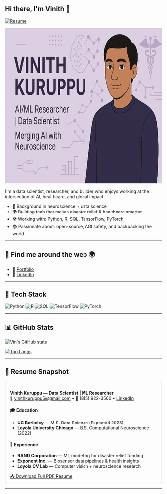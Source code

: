 ## Hi there, I'm Vinith 👋
[![Resume](https://img.shields.io/badge/Resume-View-blue?style=for-the-badge&logo=read-the-docs)](https://github.com/vink23/resume_pdf/raw/main/Vinith_Kuruppu_Resume.pdf)




<p align="center">
  <img src="https://raw.githubusercontent.com/vink23/vink23/main/banner.png" alt="Vinith Kuruppu banner" width="1000" height="500"/>

</p>

I'm a data scientist, researcher, and builder who enjoys working at the intersection of AI, healthcare, and global impact.

- 🧠 Background in neuroscience + data science  
- 🌍 Building tech that makes disaster relief & healthcare smarter  
- 🛠️ Working with: Python, R, SQL, TensorFlow, PyTorch  
- 📚 Passionate about: open-source, AGI safety, and backpacking the world  




---

## 🔗 Find me around the web 🌍
- 📝 [Portfolio](https://yourwebsite.dev)
- 💼 [LinkedIn](https://www.linkedin.com/in/vinithkuruppu/)

---

## 🧰 Tech Stack
![Python](https://img.shields.io/badge/Python-3776AB?style=for-the-badge&logo=python&logoColor=white)
![R](https://img.shields.io/badge/R-276DC3?style=for-the-badge&logo=r&logoColor=white)
![SQL](https://img.shields.io/badge/SQL-4479A1?style=for-the-badge&logo=postgresql&logoColor=white)
![TensorFlow](https://img.shields.io/badge/TensorFlow-FF6F00?style=for-the-badge&logo=tensorflow&logoColor=white)
![PyTorch](https://img.shields.io/badge/PyTorch-EE4C2C?style=for-the-badge&logo=PyTorch&logoColor=white)

---
## 📊 GitHub Stats
![Vin's GitHub stats](https://github-readme-stats.vercel.app/api?username=yourusername&show_icons=true&theme=radical)

[![Top Langs](https://github-readme-stats.vercel.app/api/top-langs/?username=vink23&layout=compact&theme=radical)](https://github.com/anuraghazra/github-readme-stats)




---

## 📄 Resume Snapshot

<div style="max-height: 300px; overflow-y: auto; border: 1px solid #ccc; padding: 15px; border-radius: 8px; background-color: #fdfdfd">

<strong>Vinith Kuruppu — Data Scientist | ML Researcher</strong>  
📧 vinithkuruppu5@gmail.com • 📱 (815) 922-3560 • <a href="https://linkedin.com/in/vinithkuruppu">LinkedIn</a>  

<h4>🎓 Education</h4>
<ul>
  <li><strong>UC Berkeley</strong> — M.S. Data Science (Expected 2025)</li>
  <li><strong>Loyola University Chicago</strong> — B.S. Computational Neuroscience (2022)</li>
</ul>

<h4>💼 Experience</h4>
<ul>
  <li><strong>RAND Corporation</strong> — ML modeling for disaster relief funding</li>
  <li><strong>Exponent Inc.</strong> — Biosensor data pipelines & health insights</li>
  <li><strong>Loyola CV Lab</strong> — Computer vision + neuroscience research</li>
</ul>

<a href="https://github.com/vink23/resume_pdf/raw/main/Vinith_Kuruppu_Resume.pdf">📥 Download Full PDF Resume</a>

</div>

---


